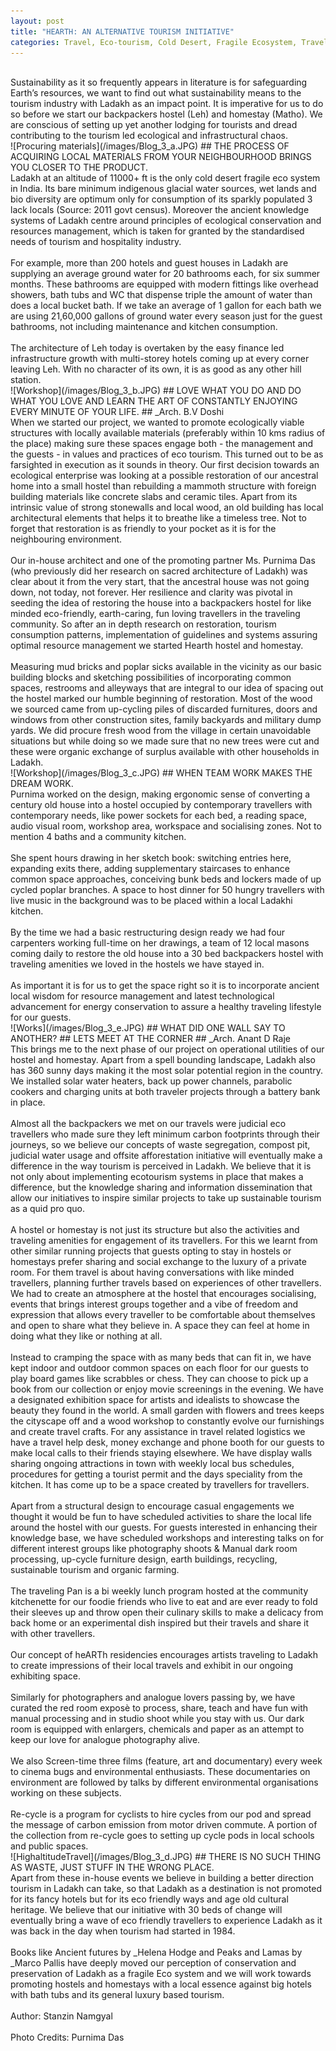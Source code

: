 ```yaml
---
layout: post
title: "HEARTH: AN ALTERNATIVE TOURISM INITIATIVE"
categories: Travel, Eco-tourism, Cold Desert, Fragile Ecosystem, Travelling Ladakh 2018, Infrastructure, Architecture, Local, Upcycle, Wood workshop, Leh,Ladakh
---
```

<br/>
Sustainability as it so frequently appears in literature is for safeguarding Earth’s resources, we want to find out what sustainability means to the tourism industry with Ladakh as an impact point. It is imperative for us to do so before we start our backpackers hostel (Leh) and homestay (Matho). We are conscious of setting up yet another lodging for tourists and dread contributing to the tourism led ecological and infrastructural chaos. 
<br/>
![Procuring materials](/images/Blog_3_a.JPG)
## THE PROCESS OF ACQUIRING LOCAL MATERIALS FROM YOUR NEIGHBOURHOOD BRINGS YOU CLOSER TO THE PRODUCT.
<br/>
Ladakh at an altitude of 11000+ ft is the only cold desert fragile eco system in India. Its bare minimum indigenous glacial water sources, wet lands and bio diversity are optimum only for consumption of its sparkly populated 3 lack locals (Source: 2011 govt census). Moreover the ancient knowledge systems of Ladakh centre around principles of ecological conservation and resources management, which is taken for granted by the standardised needs of tourism and hospitality industry. 
<br/><br/>
For example, more than 200 hotels and guest houses in Ladakh are supplying an average ground water for 20 bathrooms each, for six summer months. These bathrooms are equipped with modern fittings like overhead showers, bath tubs and WC that dispense triple the amount of water than does a local bucket bath. If we take an average of 1 gallon for each bath we are using 21,60,000 gallons of ground water every season just for the guest bathrooms, not including maintenance and kitchen consumption. 
<br/><br/>
The architecture of Leh today is overtaken by the easy finance led infrastructure growth with multi-storey hotels coming up at every corner leaving Leh. With no character of its own, it is as good as any other hill station.
<br/>
![Workshop](/images/Blog_3_b.JPG)
## LOVE WHAT YOU DO AND DO WHAT YOU LOVE AND LEARN THE ART OF CONSTANTLY ENJOYING EVERY MINUTE OF YOUR LIFE. 
## _Arch. B.V Doshi
<br/>
When we started our project, we wanted to promote ecologically viable structures with locally available materials (preferably within 10 kms radius of the place) making sure these spaces engage both - the management and the guests - in values and practices of eco tourism. This turned out to be as farsighted in execution as it sounds in theory. Our first decision towards an ecological enterprise was looking at a possible restoration of our ancestral home into a small hostel than rebuilding a mammoth structure with foreign building materials like concrete slabs and ceramic tiles. Apart from its intrinsic value of strong stonewalls and local wood, an old building has local architectural elements that helps it to breathe like a timeless tree. Not to forget that restoration is as friendly to your pocket as it is for the neighbouring environment.
<br/><br/>
Our in-house architect and one of the promoting partner Ms. Purnima Das (who previously did her research on sacred architecture of Ladakh) was clear about it from the very start, that the ancestral house was not going down, not today, not forever. Her resilience and clarity was pivotal in seeding the idea of restoring the house into a backpackers hostel for like minded eco-friendly, earth-caring, fun loving travellers in the traveling community. So after an in depth research on restoration, tourism consumption patterns, implementation of guidelines and systems assuring optimal resource management we started Hearth hostel and homestay.   
<br/><br/>
Measuring mud bricks and poplar sicks available in the vicinity as our basic building blocks and sketching possibilities of incorporating common spaces, restrooms and alleyways that are integral to our idea of spacing out the hostel marked our humble beginning of restoration. Most of the wood we sourced came from up-cycling piles of discarded furnitures, doors and windows from other construction sites, family backyards and military dump yards. We did procure fresh wood from the village in certain unavoidable situations but while doing so we made sure that no new trees were cut and these were organic exchange of surplus available with other households in Ladakh.   
<br/>
![Workshop](/images/Blog_3_c.JPG)
## WHEN TEAM WORK MAKES THE DREAM WORK.
<br/>
Purnima worked on the design, making ergonomic sense of converting a century old house into a hostel occupied by contemporary travellers with contemporary needs, like power sockets for each bed, a reading space, audio visual room, workshop area, workspace and socialising zones. Not to mention 4 baths and a community kitchen. 
<br/><br/>
She spent hours drawing in her sketch book: switching entries here, expanding exits there, adding supplementary staircases to enhance common space approaches, conceiving bunk beds and lockers made of up cycled poplar branches. A space to host dinner for 50 hungry travellers with live music in the background was to be placed within a local Ladakhi kitchen. 
<br/><br/>
By the time we had a basic restructuring design ready we had four carpenters working full-time on her drawings, a team of 12 local masons coming daily to restore the old house into a 30 bed backpackers hostel with traveling amenities we loved in the hostels we have stayed in.       
<br/><br/>
As important it is for us to get the space right so it is to incorporate ancient local wisdom for resource management and latest technological advancement for energy conservation to assure a healthy traveling lifestyle for our guests. 
<br/>
![Works](/images/Blog_3_e.JPG)
## WHAT DID ONE WALL SAY TO ANOTHER?
## LETS MEET AT THE CORNER
## _Arch. Anant D Raje
<br/>
This brings me to the next phase of our project on operational utilities of our hostel and homestay. Apart from a spell bounding landscape, Ladakh also has 360 sunny days making it the most solar potential region in the country. We installed solar water heaters, back up power channels, parabolic cookers and charging units at both traveler projects through a battery bank in place. 
<br/><br/>
Almost all the backpackers we met on our travels were judicial eco travellers who made sure they left minimum carbon footprints through their journeys, so we believe our concepts of waste segregation, compost pit, judicial water usage and offsite afforestation initiative will eventually make a difference in the way tourism is perceived in Ladakh. We believe that it is not only about implementing ecotourism systems in place that makes a difference, but the knowledge sharing and information dissemination that allow our initiatives to inspire similar projects to take up sustainable tourism as a quid pro quo.    
<br/><br/>
A hostel or homestay is not just its structure but also the activities and traveling amenities for engagement of its travellers. For this we learnt from other similar running projects that guests opting to stay in hostels or homestays prefer sharing and social exchange to the luxury of a private room. For them travel is about having conversations with like minded travellers, planning further travels based on experiences of other travellers. We had to create an atmosphere at the hostel that encourages socialising, events that brings interest groups together and a vibe of freedom and expression that allows every traveller to be comfortable about themselves and open to share what they believe in. A space they can feel at home in doing what they like or nothing at all.  
<br/><br/>
Instead to cramping the space with as many beds that can fit in, we have kept indoor and outdoor common spaces on each floor for our guests to play board games like scrabbles or chess. They can choose to pick up a book from our collection or enjoy movie screenings in the evening. We have a designated exhibition space for artists and idealists to showcase the beauty they found in the world. A small garden with flowers and trees keeps the cityscape off and a wood workshop to constantly evolve our furnishings and create travel crafts. For any assistance in travel related logistics we have a travel help desk, money exchange and phone booth for our guests to make local calls to their friends staying elsewhere. We have display walls sharing ongoing attractions in town with weekly local bus schedules, procedures for getting a tourist permit and the days speciality from the kitchen. It has come up to be a space created by travellers for travellers. 
<br/><br/>
Apart from a structural design to encourage casual engagements we thought it would be fun to have scheduled activities to share the local life around the hostel with our guests. For guests interested in enhancing their knowledge base, we have scheduled workshops and interesting talks on for different interest groups like photography shoots & Manual dark room processing, up-cycle furniture design, earth buildings, recycling, sustainable tourism and organic farming. 
<br/><br/>
The traveling Pan is a bi weekly lunch program hosted at the community kitchenette for our foodie friends who live to eat and are ever ready to fold their sleeves up and throw open their culinary skills to make a delicacy from back home or an experimental dish inspired but their travels and share it with other travellers. 
<br/><br/>
Our concept of heARTh residencies encourages artists traveling to Ladakh to create impressions of their local travels and exhibit in our ongoing exhibiting space. 
<br/><br/>
Similarly for photographers and analogue lovers passing by, we have curated the red room exposè to process, share, teach and have fun with manual processing and in studio shoot while you stay with us. Our dark room is equipped with enlargers, chemicals and paper as an attempt to keep our love for analogue photography alive.  
<br/><br/>
We also Screen-time three films (feature, art and documentary) every week to cinema bugs and environmental enthusiasts. These documentaries on environment are followed by talks by different environmental organisations working on these subjects.   
<br/><br/>
Re-cycle is a program for cyclists to hire cycles from our pod and spread the message of carbon emission from motor driven commute. A portion of the collection from re-cycle goes to setting up cycle pods in local schools and public spaces. 
<br/>
![HighaltitudeTravel](/images/Blog_3_d.JPG)
## THERE IS NO SUCH THING AS WASTE, JUST STUFF IN THE WRONG PLACE. 
<br/>
Apart from these in-house events we believe in building a better direction tourism in Ladakh can take, so that Ladakh as a destination is not promoted for its fancy hotels but for its eco friendly ways and age old cultural heritage. We believe that our initiative with 30 beds of change will eventually bring a wave of eco friendly travellers to experience Ladakh as it was back in the day when tourism had started in 1984. 
<br/><br/>
Books like Ancient futures by _Helena Hodge and Peaks and Lamas by _Marco Pallis have deeply moved our perception of conservation and preservation of Ladakh as a fragile Eco system and we will work towards promoting hostels and homestays with a local essence against big hotels with bath tubs and its general luxury based tourism. 
<br/><br/>
Author: Stanzin Namgyal
<br/><br/>
Photo Credits: Purnima Das
